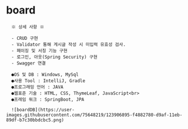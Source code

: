 # board

      ※ 상세 사항 ※ 

      - CRUD 구현 
      - Validator 통해 게시글 작성 시 미입력 유효성 검사.
      - 페이징 및 서칭 기능 구현
      - 로그인, 아웃(Spring Security) 구현
      - Swagger 연결
      
      ●OS 및 DB : Windows, MySql
      ●사용 Tool : IntelliJ, Gradle
      ●프로그래밍 언어 : JAVA
      ●웹표준 기술 : HTML, CSS, ThymeLeaf, JavaScript<br>
      ●프레임 워크 : SpringBoot, JPA
      
      ![boardDB](https://user-images.githubusercontent.com/75648219/123906895-f4882780-d9af-11eb-89df-b7c30bbdcbc5.png)

